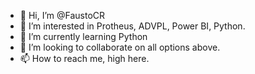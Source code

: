 - 👋 Hi, I’m @FaustoCR
- 👀 I’m interested in Protheus, ADVPL, Power BI, Python.
- 🌱 I’m currently learning Python
- 💞️ I’m looking to collaborate on all options above.
- 📫 How to reach me, high here.

<!---
FaustoCR/FaustoCR is a ✨ special ✨ repository because its `README.md` (this file) appears on your GitHub profile.
You can click the Preview link to take a look at your changes.
--->

